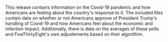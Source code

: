 This release contains information on the Covid-19 pandemic and how Americans are feeling about the country's response to it. The included files contain data on whether or not Americans approve of President Trump's handling of Covid-19 and how Americans feel about the economic and infection impact. Additionally, there is data on the averages of these polls and FiveThirtyEight's own adjustements based on their algorithim.
